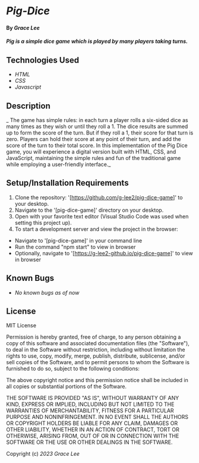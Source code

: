 # _Pig-Dice_

#### By _**Grace Lee**_

#### _Pig is a simple dice game which is played by many players taking turns._

## Technologies Used

* _HTML_
* _CSS_
* _Javascript_

## Description

_ The game has simple rules: in each turn a player rolls a six-sided dice as many times as they wish or until they roll a 1. The dice results are summed up to form the score of the turn. But if they roll a 1, their score for that turn is zero. Players can hold their score at any point of their turn, and add the score of the turn to their total score. In this implementation of the Pig Dice game, you will experience a digital version built with HTML, CSS, and JavaScript, maintaining the simple rules and fun of the traditional game while employing a user-friendly interface._

## Setup/Installation Requirements
1. Clone the repository: '[https://github.com/g-lee2/pig-dice-game]' to your desktop.
2. Navigate to the '[pig-dice-game]' directory on your desktop.
3. Open with your favorite text editor (Visual Studio Code was used when setting this project up).
4. To start a development server and view the project in the browser:
- Navigate to '[pig-dice-game]' in your command line
- Run the command "npm start" to view in browser
- Optionally, navigate to '[https://g-lee2-github.io/pig-dice-game]' to view in browser

## Known Bugs

* _No known bugs as of now_

## License

MIT License

Permission is hereby granted, free of charge, to any person obtaining a copy
of this software and associated documentation files (the "Software"), to deal
in the Software without restriction, including without limitation the rights
to use, copy, modify, merge, publish, distribute, sublicense, and/or sell
copies of the Software, and to permit persons to whom the Software is
furnished to do so, subject to the following conditions:

The above copyright notice and this permission notice shall be included in all
copies or substantial portions of the Software.

THE SOFTWARE IS PROVIDED "AS IS", WITHOUT WARRANTY OF ANY KIND, EXPRESS OR
IMPLIED, INCLUDING BUT NOT LIMITED TO THE WARRANTIES OF MERCHANTABILITY,
FITNESS FOR A PARTICULAR PURPOSE AND NONINFRINGEMENT. IN NO EVENT SHALL THE
AUTHORS OR COPYRIGHT HOLDERS BE LIABLE FOR ANY CLAIM, DAMAGES OR OTHER
LIABILITY, WHETHER IN AN ACTION OF CONTRACT, TORT OR OTHERWISE, ARISING FROM,
OUT OF OR IN CONNECTION WITH THE SOFTWARE OR THE USE OR OTHER DEALINGS IN THE
SOFTWARE.

Copyright (c) _2023_ _Grace Lee_